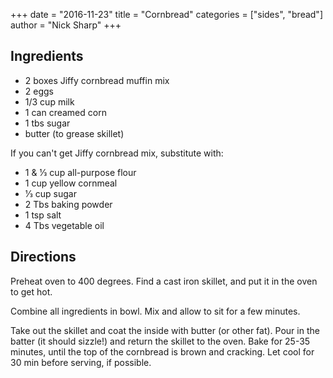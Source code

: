 +++
date = "2016-11-23"
title = "Cornbread"
categories = ["sides", "bread"]
author = "Nick Sharp"
+++

## Ingredients

- 2 boxes Jiffy cornbread muffin mix
- 2 eggs
- 1/3 cup milk
- 1 can creamed corn
- 1 tbs sugar
- butter (to grease skillet)

If you can't get Jiffy cornbread mix, substitute with:

- 1 & 1⁄3 cup all-purpose flour
- 1 cup yellow cornmeal
- 1⁄3 cup sugar
- 2 Tbs baking powder
- 1 tsp salt
- 4 Tbs vegetable oil

## Directions

Preheat oven to 400 degrees. Find a cast iron skillet, and put it in the oven to get hot.

Combine all ingredients in bowl. Mix and allow to sit for a few minutes.

Take out the skillet and coat the inside with butter (or other fat). Pour in the batter (it should sizzle!) and return the skillet to the oven. Bake for 25-35 minutes, until the top of the cornbread is brown and cracking. Let cool for 30 min before serving, if possible.
